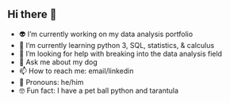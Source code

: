 ## Hi there 👋

- 👽 I’m currently working on my data analysis portfolio
- 🧠 I’m currently learning python 3, SQL, statistics, & calculus
- 🤖 I’m looking for help with breaking into the data analysis field
- 🐷 Ask me about my dog
- 📫 How to reach me: email/linkedin
- 🚶 Pronouns: he/him
- 🤓 Fun fact: I have a pet ball python and tarantula
